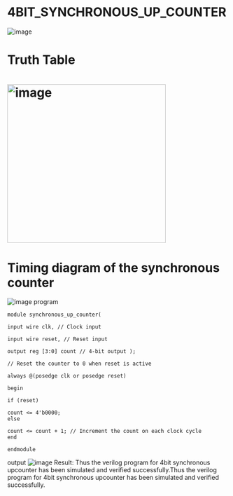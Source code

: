 # 4BIT_SYNCHRONOUS_UP_COUNTER
![image](https://github.com/RESMIRNAIR/4BIT_SYNCHRONOUS_UP_COUNTER/assets/154305926/4d676d34-2f12-420a-9c55-befa279f5ec0)
# Truth Table
# <img width="362" alt="image" src="https://github.com/RESMIRNAIR/4BIT_SYNCHRONOUS_UP_COUNTER/assets/154305926/2be84c5a-099f-4418-8d0b-ace34f734342">
# Timing diagram of the synchronous counter
![image](https://github.com/RESMIRNAIR/4BIT_SYNCHRONOUS_UP_COUNTER/assets/154305926/62c47758-b0a4-4fe0-842f-5c4245a88ff2)
 program
 ```
module synchronous_up_counter(

input wire clk, // Clock input

input wire reset, // Reset input

output reg [3:0] count // 4-bit output );

// Reset the counter to 0 when reset is active

always @(posedge clk or posedge reset)

begin

if (reset)

count <= 4'b0000;
else

count <= count + 1; // Increment the count on each clock cycle
end

endmodule
```
output
![image](https://github.com/lavakumaryadhava/4BIT_SYNCHRONOUS_UP_COUNTER/assets/162088994/3db0b772-1b4e-497e-84c1-9fb0caeeb4d3)
Result:
Thus the verilog program for 4bit synchronous upcounter has been simulated and verified successfully.Thus the verilog program for 4bit synchronous upcounter has been simulated and verified successfully.

